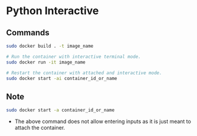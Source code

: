 # Python Interactive

## Commands

```sh
sudo docker build . -t image_name

# Run the container with interactive terminal mode.
sudo docker run -it image_name

# Restart the container with attached and interactive mode.
sudo docker start -ai container_id_or_name
```

## Note

```sh
sudo docker start -a container_id_or_name
```

- The above command does not allow entering inputs as it is just meant to attach the container.
